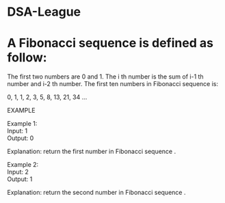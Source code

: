 # DSA-League

# A Fibonacci sequence is defined as follow:

The first two numbers are 0 and 1.
The i th number is the sum of i-1 th number and i-2 th number.
The first ten numbers in Fibonacci sequence is:

0, 1, 1, 2, 3, 5, 8, 13, 21, 34 ...

EXAMPLE

Example 1:
<br> Input:  1
<br> Output: 0
  
  Explanation: 
  return the first number in Fibonacci sequence .

Example 2:
  <br> Input:  2
  <br> Output: 1
  
  Explanation: 
  return the second number in  Fibonacci sequence .
